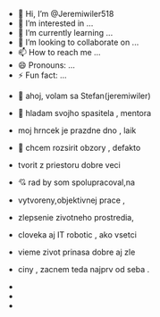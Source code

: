 - 👋 Hi, I’m @Jeremiwiler518
- 👀 I’m interested in ...
- 🌱 I’m currently learning ...
- 💞️ I’m looking to collaborate on ...
- 📫 How to reach me ...
- 😄 Pronouns: ...
- ⚡ Fun fact: ...

<!---
Jeremiwiler518/Jeremiwiler518 is a ✨ special ✨ repository because its `README.md` (this file) appears on your GitHub profile.
You can click the Preview link to take a look at your changes.
--->
- 👋 ahoj, volam sa Stefan(jeremiwiler)
- 👀 hladam svojho spasitela , mentora
-    moj hrncek je prazdne dno , laik
- 🌱 chcem rozsirit obzory , defakto
-    tvorit z priestoru dobre veci
- 💘 rad by som spolupracoval,na
-   vytvoreny,objektivnej prace ,
-   zlepsenie zivotneho prostredia,
-   cloveka aj IT robotic , ako vsetci
-   vieme zivot prinasa dobre aj zle
-   ciny , zacnem teda najprv od seba .
-   
-   
  
-    

